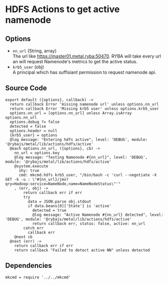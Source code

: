 
# HDFS Actions to get active namenode

## Options

* `nn_url` (String, array)    
  The url like https://master01.metal.ryba:50470. RYBA will take every url an will
  request Namenode's metrics to get the active status.
* `krb5_user` (obj)   
  A principal which has suffisiant permission to request namenode api.

## Source Code

    export default ({options}, callback) ->
      return callback Error 'missing namenode url' unless options.nn_url
      return callback Error 'Missing krb5 user' unless options.krb5_user
      options.nn_url = [options.nn_url] unless Array.isArray options.nn_url
      options.debug ?= false
      detected = false
      options.header = null
      {krb5_user} = options
      @log message: "Entering hdfs active", level: 'DEBUG', module: '@rybajs/metal/lib/actions/hdfs/active'
      @each options.nn_url, ({options}, cb) ->
        nn_url = options.key
        @log message: "Testing Namenode #{nn_url}", level: 'DEBUG', module: '@rybajs/metal/lib/actions/hdfs/active'
        @system.execute
          shy: true
          cmd: mkcmd.hdfs krb5_user, "/bin/bash -c 'curl --negotiate -X GET -k -u : \"#{nn_url}/jmx?qry=Hadoop:service=NameNode,name=NameNodeStatus\"'"
        , (err, obj) ->
            return callback err if err
            try
              data = JSON.parse obj.stdout
              if data.beans[0]['State'] is 'active'
                detected = true
                @log message: "Active Namenode #{nn_url} detected", level: 'DEBUG', module: '@rybajs/metal/lib/actions/hdfs/active'
                return callback err, status: false, active: nn_url
            catch err
              callback err
        @next cb
      @next (err) ->
        return callback err if err
        return callback "Failed to detect active NN" unless detected

## Dependencies

    mkcmd = require '../../mkcmd'
